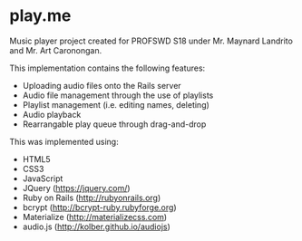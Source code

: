 # play.me
Music player project created for PROFSWD S18 under Mr. Maynard Landrito and Mr. Art Caronongan.

This implementation contains the following features:
- Uploading audio files onto the Rails server
- Audio file management through the use of playlists
- Playlist management (i.e. editing names, deleting)
- Audio playback
- Rearrangable play queue through drag-and-drop

This was implemented using:
- HTML5
- CSS3
- JavaScript
- JQuery (https://jquery.com/)
- Ruby on Rails (http://rubyonrails.org)
- bcrypt (http://bcrypt-ruby.rubyforge.org)
- Materialize (http://materializecss.com)
- audio.js (http://kolber.github.io/audiojs)
